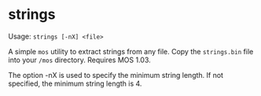 # strings

Usage: `strings [-nX] <file>`

A simple `mos` utility to extract strings from any file. Copy the `strings.bin` file into your `/mos` directory. Requires MOS 1.03.

The option -nX is used to specify the minimum string length. If not specified, the minimum string length is 4.
